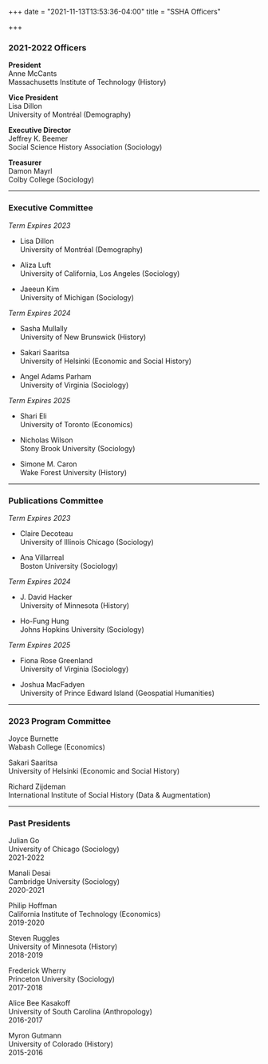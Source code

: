 +++
date = "2021-11-13T13:53:36-04:00"
title = "SSHA Officers"

+++

### 2021-2022 Officers

**President**  
Anne McCants  
Massachusetts Institute of Technology (History)

**Vice President**  
Lisa Dillon  
University of Montréal (Demography)

**Executive Director**  
Jeffrey K. Beemer  
Social Science History Association (Sociology)  

**Treasurer**  
Damon Mayrl  
Colby College (Sociology)  

----

### Executive Committee

 *Term Expires 2023*

- Lisa Dillon  
University of Montréal (Demography)  

- Aliza Luft  
University of California, Los Angeles (Sociology)  

- Jaeeun Kim  
 University of Michigan (Sociology)  

 *Term Expires 2024*

- Sasha Mullally  
University of New Brunswick (History)  

- Sakari Saaritsa  
University of Helsinki (Economic and Social History)  

- Angel Adams Parham  
University of Virginia (Sociology)  

*Term Expires 2025*

- Shari Eli  
University of Toronto (Economics)  

- Nicholas Wilson  
Stony Brook University (Sociology)  

- Simone M. Caron  
Wake Forest University (History)


----

### Publications Committee  

*Term Expires 2023*  

- Claire Decoteau  
University of Illinois Chicago (Sociology)  

- Ana Villarreal  
Boston University (Sociology)

*Term Expires 2024*  

- J. David Hacker  
University of Minnesota (History)  

- Ho-Fung Hung   
Johns Hopkins University (Sociology)  

*Term Expires 2025* 

- Fiona Rose Greenland  
University of Virginia (Sociology)  

- Joshua MacFadyen  
University of Prince Edward Island (Geospatial Humanities)

----

### 2023 Program Committee

Joyce Burnette  
Wabash College (Economics)

Sakari Saaritsa  
University of Helsinki (Economic and Social History)

Richard Zijdeman  
International Institute of Social History  (Data & Augmentation)

----

### Past Presidents

Julian Go  
University of Chicago (Sociology)  
2021-2022  

Manali Desai  
Cambridge University (Sociology)  
2020-2021

Philip Hoffman  
California Institute of Technology (Economics)  
2019-2020

Steven Ruggles  
University of Minnesota (History)  
2018-2019

Frederick Wherry  
Princeton University (Sociology)  
2017-2018  

Alice Bee Kasakoff  
University of South Carolina (Anthropology)  
2016-2017  

Myron Gutmann  
University of Colorado (History)  
2015-2016  
